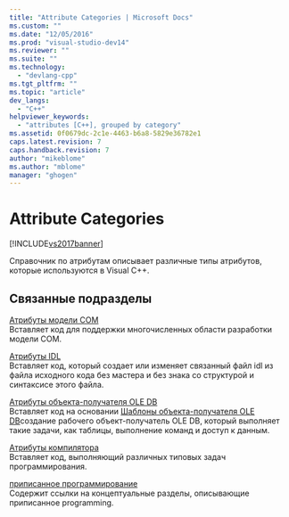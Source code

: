 ```yaml
---
title: "Attribute Categories | Microsoft Docs"
ms.custom: ""
ms.date: "12/05/2016"
ms.prod: "visual-studio-dev14"
ms.reviewer: ""
ms.suite: ""
ms.technology: 
  - "devlang-cpp"
ms.tgt_pltfrm: ""
ms.topic: "article"
dev_langs: 
  - "C++"
helpviewer_keywords: 
  - "attributes [C++], grouped by category"
ms.assetid: 0f0679dc-2c1e-4463-b6a8-5829e36782e1
caps.latest.revision: 7
caps.handback.revision: 7
author: "mikeblome"
ms.author: "mblome"
manager: "ghogen"
---
```

# Attribute Categories
[!INCLUDE[vs2017banner](../assembler/inline/includes/vs2017banner.md)]

Справочник по атрибутам описывает различные типы атрибутов, которые используются в Visual C\+\+.  
  
## Связанные подразделы  
 [Атрибуты модели COM](../Topic/COM%20Attributes.md)  
 Вставляет код для поддержки многочисленных области разработки модели COM.  
  
 [Атрибуты IDL](../windows/idl-attributes.md)  
 Вставляет код, который создает или изменяет связанный файл idl из файла исходного кода без мастера и без знака со структурой и синтаксисе этого файла.  
  
 [Атрибуты объекта\-получателя OLE DB](../windows/ole-db-consumer-attributes.md)  
 Вставляет код на основании [Шаблоны объекта\-получателя OLE DB](../data/oledb/ole-db-consumer-templates-reference.md)создание рабочего объект\-получатель OLE DB, который выполняет такие задачи, как таблицы, выполнение команд и доступ к данным.  
  
 [Атрибуты компилятора](../windows/compiler-attributes.md)  
 Вставляет код, выполняющий различных типовых задач программирования.  
  
 [приписанное программирование](../windows/attributed-programming-concepts.md)  
 Содержит ссылки на концептуальные разделы, описывающие приписанное programming.